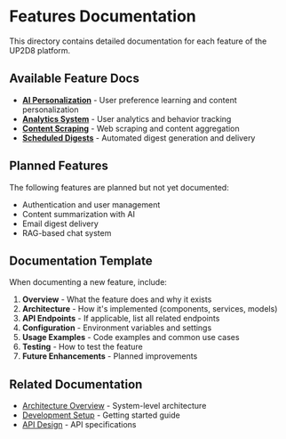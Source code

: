 # Features Documentation

This directory contains detailed documentation for each feature of the UP2D8 platform.

## Available Feature Docs

- **[AI Personalization](ai-personalization-implementation.md)** - User preference learning and content personalization
- **[Analytics System](analytics-system.md)** - User analytics and behavior tracking
- **[Content Scraping](content-scraping.md)** - Web scraping and content aggregation
- **[Scheduled Digests](scheduled-digests.md)** - Automated digest generation and delivery

## Planned Features

The following features are planned but not yet documented:
- Authentication and user management
- Content summarization with AI
- Email digest delivery
- RAG-based chat system

## Documentation Template

When documenting a new feature, include:

1. **Overview** - What the feature does and why it exists
2. **Architecture** - How it's implemented (components, services, models)
3. **API Endpoints** - If applicable, list all related endpoints
4. **Configuration** - Environment variables and settings
5. **Usage Examples** - Code examples and common use cases
6. **Testing** - How to test the feature
7. **Future Enhancements** - Planned improvements

## Related Documentation

- [Architecture Overview](../architecture/overview.md) - System-level architecture
- [Development Setup](../development/DEVELOPMENT_SETUP.md) - Getting started guide
- [API Design](../architecture/api-design.md) - API specifications
